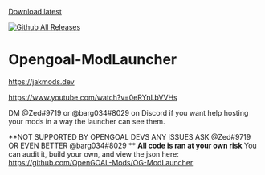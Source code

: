 [Download latest](https://jakmods.dev/download)  

[![Github All Releases](https://img.shields.io/github/downloads/OpenGOAL-Mods/OG-ModLauncher/latest/total.svg?&label=Downloads)]()
 
# Opengoal-ModLauncher

https://jakmods.dev

https://www.youtube.com/watch?v=0eRYnLbVVHs

DM @Zed#9719 or @barg034#8029 on Discord if you want help hosting your mods in a way the launcher can see them.

**NOT SUPPORTED BY OPENGOAL DEVS ANY ISSUES ASK @Zed#9719 OR EVEN BETTER @barg034#8029 **
**All code is ran at your own risk**
You can audit it, build your own, and view the json here:
<https://github.com/OpenGOAL-Mods/OG-ModLauncher>

